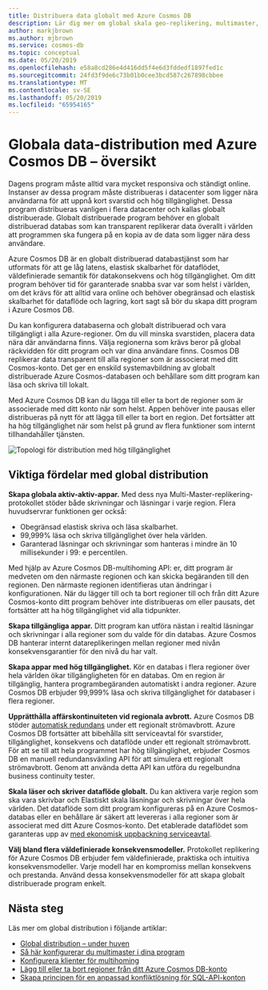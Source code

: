 ```yaml
---
title: Distribuera data globalt med Azure Cosmos DB
description: Lär dig mer om global skala geo-replikering, multimaster, redundans och data med hjälp av globala databaser från Azure Cosmos DB, en globalt distribuerad databastjänst.
author: markjbrown
ms.author: mjbrown
ms.service: cosmos-db
ms.topic: conceptual
ms.date: 05/20/2019
ms.openlocfilehash: e58a8cd286e4d416dd5f4e6d3fddedf1897fed1c
ms.sourcegitcommit: 24fd3f9de6c73b01b0cee3bcd587c267898cbbee
ms.translationtype: MT
ms.contentlocale: sv-SE
ms.lasthandoff: 05/20/2019
ms.locfileid: "65954165"
---
```

# <a name="global-data-distribution-with-azure-cosmos-db---overview"></a>Globala data-distribution med Azure Cosmos DB – översikt

Dagens program måste alltid vara mycket responsiva och ständigt online. Instanser av dessa program måste distribueras i datacenter som ligger nära användarna för att uppnå kort svarstid och hög tillgänglighet. Dessa program distribueras vanligen i flera datacenter och kallas globalt distribuerade. Globalt distribuerade program behöver en globalt distribuerad databas som kan transparent replikerar data överallt i världen att programmen ska fungera på en kopia av de data som ligger nära dess användare. 

Azure Cosmos DB är en globalt distribuerad databastjänst som har utformats för att ge låg latens, elastisk skalbarhet för dataflödet, väldefinierade semantik för datakonsekvens och hög tillgänglighet. Om ditt program behöver tid för garanterade snabba svar var som helst i världen, om det krävs för att alltid vara online och behöver obegränsad och elastisk skalbarhet för dataflöde och lagring, kort sagt så bör du skapa ditt program i Azure Cosmos DB.

Du kan konfigurera databaserna och globalt distribuerad och vara tillgängligt i alla Azure-regioner. Om du vill minska svarstiden, placera data nära där användarna finns. Välja regionerna som krävs beror på global räckvidden för ditt program och var dina användare finns. Cosmos DB replikerar data transparent till alla regioner som är associerat med ditt Cosmos-konto. Det ger en enskild systemavbildning av globalt distribuerade Azure Cosmos-databasen och behållare som ditt program kan läsa och skriva till lokalt. 

Med Azure Cosmos DB kan du lägga till eller ta bort de regioner som är associerade med ditt konto när som helst. Appen behöver inte pausas eller distribueras på nytt för att lägga till eller ta bort en region. Det fortsätter att ha hög tillgänglighet när som helst på grund av flera funktioner som internt tillhandahåller tjänsten.

![Topologi för distribution med hög tillgänglighet](./media/distribute-data-globally/deployment-topology.png)

## <a name="key-benefits-of-global-distribution"></a>Viktiga fördelar med global distribution

**Skapa globala aktiv-aktiv-appar.** Med dess nya Multi-Master-replikering-protokollet stöder både skrivningar och läsningar i varje region. Flera huvudservrar funktionen ger också:

- Obegränsad elastisk skriva och läsa skalbarhet. 
- 99,999% läsa och skriva tillgänglighet över hela världen.
- Garanterad läsningar och skrivningar som hanteras i mindre än 10 millisekunder i 99: e percentilen.

Med hjälp av Azure Cosmos DB-multihoming API: er, ditt program är medveten om den närmaste regionen och kan skicka begäranden till den regionen. Den närmaste regionen identifieras utan ändringar i konfigurationen. När du lägger till och ta bort regioner till och från ditt Azure Cosmos-konto ditt program behöver inte distribueras om eller pausats, det fortsätter att ha hög tillgänglighet vid alla tidpunkter.

**Skapa tillgängliga appar.** Ditt program kan utföra nästan i realtid läsningar och skrivningar i alla regioner som du valde för din databas. Azure Cosmos DB hanterar internt datareplikeringen mellan regioner med nivån konsekvensgarantier för den nivå du har valt.

**Skapa appar med hög tillgänglighet.** Kör en databas i flera regioner över hela världen ökar tillgängligheten för en databas. Om en region är tillgänglig, hantera programbegäranden automatiskt i andra regioner. Azure Cosmos DB erbjuder 99,999% läsa och skriva tillgänglighet för databaser i flera regioner.

**Upprätthålla affärskontinuiteten vid regionala avbrott.** Azure Cosmos DB stöder [automatisk redundans](how-to-manage-database-account.md#automatic-failover) under ett regionalt strömavbrott. Azure Cosmos DB fortsätter att bibehålla sitt serviceavtal för svarstider, tillgänglighet, konsekvens och dataflöde under ett regionalt strömavbrott. För att se till att hela programmet har hög tillgänglighet, erbjuder Cosmos DB en manuell redundansväxling API för att simulera ett regionalt strömavbrott. Genom att använda detta API kan utföra du regelbundna business continuity tester.

**Skala läser och skriver dataflöde globalt.** Du kan aktivera varje region som ska vara skrivbar och Elastiskt skala läsningar och skrivningar över hela världen. Det dataflöde som ditt program konfigureras på en Azure Cosmos-databas eller en behållare är säkert att levereras i alla regioner som är associerat med ditt Azure Cosmos-konto. Det etablerade dataflödet som garanteras upp av [med ekonomisk uppbackning serviceavtal](https://aka.ms/acdbsla).

**Välj bland flera väldefinierade konsekvensmodeller.** Protokollet replikering för Azure Cosmos DB erbjuder fem väldefinierade, praktiska och intuitiva konsekvensmodeller. Varje modell har en kompromiss mellan konsekvens och prestanda. Använd dessa konsekvensmodeller för att skapa globalt distribuerade program enkelt.

## <a id="Next Steps"></a>Nästa steg

Läs mer om global distribution i följande artiklar:

* [Global distribution – under huven](global-dist-under-the-hood.md)
* [Så här konfigurerar du multimaster i dina program](how-to-multi-master.md)
* [Konfigurera klienter för multihoming](how-to-manage-database-account.md#configure-multiple-write-regions)
* [Lägg till eller ta bort regioner från ditt Azure Cosmos DB-konto](how-to-manage-database-account.md#addremove-regions-from-your-database-account)
* [Skapa principen för en anpassad konfliktlösning för SQL-API-konton](how-to-manage-conflicts.md#create-a-custom-conflict-resolution-policy)